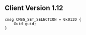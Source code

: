 ## Client Version 1.12

```rust,ignore
cmsg CMSG_SET_SELECTION = 0x013D {
    Guid guid;    
}

```
